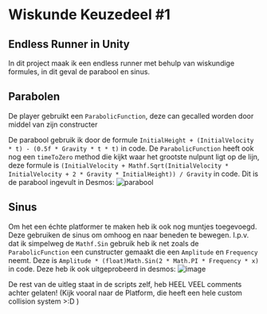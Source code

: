 # Wiskunde Keuzedeel #1
## Endless Runner in Unity

In dit project maak ik een endless runner met behulp van wiskundige formules, in dit geval de parabool en sinus.

## Parabolen
De player gebruikt een `ParabolicFunction`, deze can gecalled worden door middel van zijn constructer

De parabool gebruik ik door de formule ``InitialHeight + (InitialVelocity * t) - (0.5f * Gravity * t * t)`` in code. De `ParabolicFunction` heeft ook nog een `timeToZero` method die kijkt waar het grootste nulpunt ligt op de lijn, deze formule is ``(InitialVelocity + Mathf.Sqrt(InitialVelocity * InitialVelocity + 2 * Gravity * InitialHeight)) / Gravity`` in code. Dit is de parabool ingevult in Desmos:
![parabool](https://github.com/ferrondw/wiskunde-keuzedeel/assets/145978195/6008c444-b85c-42fe-aeaa-60cb4d7e0da8)

## Sinus
Om het een échte platformer te maken heb ik ook nog muntjes toegevoegd. Deze gebruiken de sinus om omhoog en naar beneden te bewegen. I.p.v. dat ik simpelweg de `Mathf.Sin` gebruik heb ik net zoals de `ParabolicFunction` een cunstructer gemaakt die een `Amplitude` en `Frequency` neemt. Deze is ``Amplitude * (float)Math.Sin(2 * Math.PI * Frequency * x)`` in code. Deze heb ik ook uitgeprobeerd in desmos:
![image](https://github.com/ferrondw/wiskunde-keuzedeel/assets/145978195/73501384-c9ca-498b-9900-aedc9503e9c5)

De rest van de uitleg staat in de scripts zelf, heb HEEL VEEL comments achter gelaten! (Kijk vooral naar de Platform, die heeft een hele custom collision system >:D )
